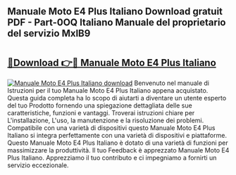 ## Manuale Moto E4 Plus Italiano Download gratuit PDF - Part-0OQ Italiano Manuale del proprietario del servizio MxlB9

# <h2><a href="http://dfgvpr3.blite.top/?on=Manuale+Moto+E4+Plus+Italiano">🔗Download 👉🔴 Manuale Moto E4 Plus Italiano</a></h2>

[![Manuale Moto E4 Plus Italiano download](https://i.imgur.com/lujVjoI.png)](http://dfgvpr3.blite.top/?on=Manuale+Moto+E4+Plus+Italiano)
Benvenuto nel manuale di Istruzioni per il tuo Manuale Moto E4 Plus Italiano appena acquistato. Questa guida completa ha lo scopo di aiutarti a diventare un utente esperto del tuo Prodotto fornendo una spiegazione dettagliata delle sue caratteristiche, funzioni e vantaggi. Troverai istruzioni chiare per L'installazione, L'uso, la manutenzione e la risoluzione dei problemi. Compatibile con una varietà di dispositivi questo Manuale Moto E4 Plus Italiano si integra perfettamente con una varietà di dispositivi e piattaforme. Questo Manuale Moto E4 Plus Italiano è dotato di una varietà di funzioni per massimizzare la produttività. Il tuo Feedback è apprezzato Manuale Moto E4 Plus Italiano. Apprezziamo il tuo contributo e ci impegniamo a fornirti un servizio eccezionale.
